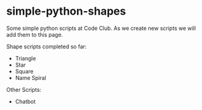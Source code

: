 # simple-python-shapes
Some simple python scripts  at Code Club. As we create new scripts we will add them to this page.

Shape scripts completed so far:

* Triangle
* Star
* Square
* Name Spiral

Other Scripts:

* Chatbot
